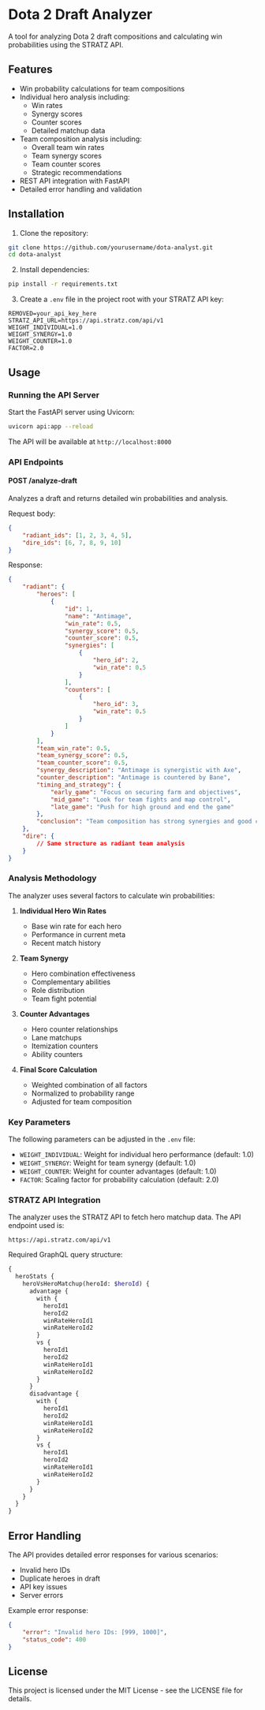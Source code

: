 # Dota 2 Draft Analyzer

A tool for analyzing Dota 2 draft compositions and calculating win probabilities using the STRATZ API.

## Features

- Win probability calculations for team compositions
- Individual hero analysis including:
  - Win rates
  - Synergy scores
  - Counter scores
  - Detailed matchup data
- Team composition analysis including:
  - Overall team win rates
  - Team synergy scores
  - Team counter scores
  - Strategic recommendations
- REST API integration with FastAPI
- Detailed error handling and validation

## Installation

1. Clone the repository:
```bash
git clone https://github.com/yourusername/dota-analyst.git
cd dota-analyst
```

2. Install dependencies:
```bash
pip install -r requirements.txt
```

3. Create a `.env` file in the project root with your STRATZ API key:
```
REMOVED=your_api_key_here
STRATZ_API_URL=https://api.stratz.com/api/v1
WEIGHT_INDIVIDUAL=1.0
WEIGHT_SYNERGY=1.0
WEIGHT_COUNTER=1.0
FACTOR=2.0
```

## Usage

### Running the API Server

Start the FastAPI server using Uvicorn:
```bash
uvicorn api:app --reload
```

The API will be available at `http://localhost:8000`

### API Endpoints

#### POST /analyze-draft
Analyzes a draft and returns detailed win probabilities and analysis.

Request body:
```json
{
    "radiant_ids": [1, 2, 3, 4, 5],
    "dire_ids": [6, 7, 8, 9, 10]
}
```

Response:
```json
{
    "radiant": {
        "heroes": [
            {
                "id": 1,
                "name": "Antimage",
                "win_rate": 0.5,
                "synergy_score": 0.5,
                "counter_score": 0.5,
                "synergies": [
                    {
                        "hero_id": 2,
                        "win_rate": 0.5
                    }
                ],
                "counters": [
                    {
                        "hero_id": 3,
                        "win_rate": 0.5
                    }
                ]
            }
        ],
        "team_win_rate": 0.5,
        "team_synergy_score": 0.5,
        "team_counter_score": 0.5,
        "synergy_description": "Antimage is synergistic with Axe",
        "counter_description": "Antimage is countered by Bane",
        "timing_and_strategy": {
            "early_game": "Focus on securing farm and objectives",
            "mid_game": "Look for team fights and map control",
            "late_game": "Push for high ground and end the game"
        },
        "conclusion": "Team composition has strong synergies and good counters"
    },
    "dire": {
        // Same structure as radiant team analysis
    }
}
```

### Analysis Methodology

The analyzer uses several factors to calculate win probabilities:

1. **Individual Hero Win Rates**
   - Base win rate for each hero
   - Performance in current meta
   - Recent match history

2. **Team Synergy**
   - Hero combination effectiveness
   - Complementary abilities
   - Role distribution
   - Team fight potential

3. **Counter Advantages**
   - Hero counter relationships
   - Lane matchups
   - Itemization counters
   - Ability counters

4. **Final Score Calculation**
   - Weighted combination of all factors
   - Normalized to probability range
   - Adjusted for team composition

### Key Parameters

The following parameters can be adjusted in the `.env` file:

- `WEIGHT_INDIVIDUAL`: Weight for individual hero performance (default: 1.0)
- `WEIGHT_SYNERGY`: Weight for team synergy (default: 1.0)
- `WEIGHT_COUNTER`: Weight for counter advantages (default: 1.0)
- `FACTOR`: Scaling factor for probability calculation (default: 2.0)

### STRATZ API Integration

The analyzer uses the STRATZ API to fetch hero matchup data. The API endpoint used is:
```
https://api.stratz.com/api/v1
```

Required GraphQL query structure:
```graphql
{
  heroStats {
    heroVsHeroMatchup(heroId: $heroId) {
      advantage {
        with {
          heroId1
          heroId2
          winRateHeroId1
          winRateHeroId2
        }
        vs {
          heroId1
          heroId2
          winRateHeroId1
          winRateHeroId2
        }
      }
      disadvantage {
        with {
          heroId1
          heroId2
          winRateHeroId1
          winRateHeroId2
        }
        vs {
          heroId1
          heroId2
          winRateHeroId1
          winRateHeroId2
        }
      }
    }
  }
}
```

## Error Handling

The API provides detailed error responses for various scenarios:

- Invalid hero IDs
- Duplicate heroes in draft
- API key issues
- Server errors

Example error response:
```json
{
    "error": "Invalid hero IDs: [999, 1000]",
    "status_code": 400
}
```

## License

This project is licensed under the MIT License - see the LICENSE file for details.